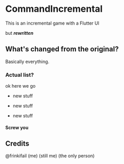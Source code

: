 # CommandIncremental
This is an incremental game with a Flutter UI

but ***rewritten***

## What's changed from the original?
Basically everything.
### Actual list?
ok here we go

- new stuff

- new stuff

- new stuff

#### Screw you

## Credits
@frinkifail (me) (still me) (the only person)
